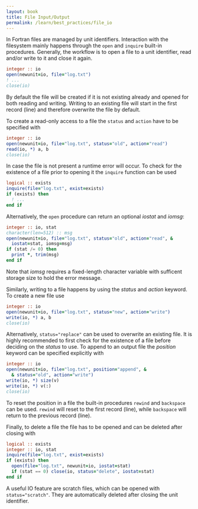 ```yaml
---
layout: book
title: File Input/Output
permalink: /learn/best_practices/file_io
---
```


In Fortran files are managed by unit identifiers. Interaction with the filesystem
mainly happens through the ``open`` and ``inquire`` built-in procedures.
Generally, the workflow is to open a file to a unit identifier, read and/or write
to it and close it again.

```fortran
integer :: io
open(newunit=io, file="log.txt")
! ...
close(io)
```

By default the file will be created if it is not existing already and opened for
both reading and writing. Writing to an existing file will start in the first
record (line) and therefore overwrite the file by default.

To create a read-only access to a file the ``status`` and ``action`` have to be
specified with

```fortran
integer :: io
open(newunit=io, file="log.txt", status="old", action="read")
read(io, *) a, b
close(io)
```

In case the file is not present a runtime error will occur. To check for the existence
of a file prior to opening it the ``inquire`` function can be used

```fortran
logical :: exists
inquire(file="log.txt", exist=exists)
if (exists) then
  ! ...
end if
```

Alternatively, the ``open`` procedure can return an optional *iostat* and *iomsg*:

```fortran
integer :: io, stat
character(len=512) :: msg
open(newunit=io, file="log.txt", status="old", action="read", &
  iostat=stat, iomsg=msg)
if (stat /= 0) then
  print *, trim(msg)
end if
```

Note that *iomsg* requires a fixed-length character variable with sufficent storage
size to hold the error message.

Similarly, writing to a file happens by using the *status* and *action* keyword.
To create a new file use

```fortran
integer :: io
open(newunit=io, file="log.txt", status="new", action="write")
write(io, *) a, b
close(io)
```

Alternatively, ``status="replace"`` can be used to overwrite an existing file.
It is highly recommended to first check for the existence of a file before deciding
on the *status* to use.
To append to an output file the *position* keyword can be specified explicitly with

```fortran
integer :: io
open(newunit=io, file="log.txt", position="append", &
  & status="old", action="write")
write(io, *) size(v)
write(io, *) v(:)
close(io)
```

To reset the position in a file the built-in procedures ``rewind`` and ``backspace``
can be used. ``rewind`` will reset to the first record (line), while ``backspace`` will
return to the previous record (line).

Finally, to delete a file the file has to be opened and can be deleted after closing
with

```fortran
logical :: exists
integer :: io, stat
inquire(file="log.txt", exist=exists)
if (exists) then
  open(file="log.txt", newunit=io, iostat=stat)
  if (stat == 0) close(io, status="delete", iostat=stat)
end if
```

A useful IO feature are scratch files, which can be opened with ``status="scratch"``.
They are automatically deleted after closing the unit identifier.

